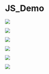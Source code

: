 # JS_Demo
![](https://raw.githubusercontent.com/norlight/JS_Demo/master/screenshots/screenshot1.png)

![](https://raw.githubusercontent.com/norlight/JS_Demo/master/screenshots/screenshot2.png)

![](https://raw.githubusercontent.com/norlight/JS_Demo/master/screenshots/screenshot3.png)

![](https://raw.githubusercontent.com/norlight/JS_Demo/master/screenshots/screenshot4.png)

![](https://raw.githubusercontent.com/norlight/JS_Demo/master/screenshots/screenshot5.png)

![](https://raw.githubusercontent.com/norlight/JS_Demo/master/screenshots/screenshot6.png)
